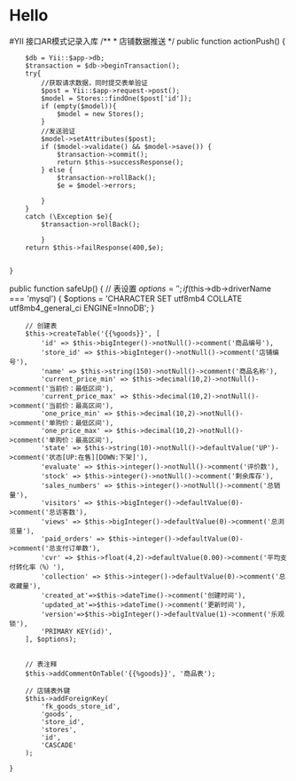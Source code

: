 # Hello
#YII 接口AR模式记录入库
 /**
     * 店铺数据推送
     */
    public function actionPush()
    {

        $db = Yii::$app->db;
        $transaction = $db->beginTransaction();
        try{
            //获取请求数据，同时提交表单验证
            $post = Yii::$app->request->post();
            $model = Stores::findOne($post['id']);
            if (empty($model)){
                $model = new Stores();
            }
            //发送验证
            $model->setAttributes($post);
            if ($model->validate() && $model->save()) {
                $transaction->commit();
                return $this->successResponse();
            } else {
                $transaction->rollBack();
                $e = $model->errors;

            }
        }
        catch (\Exception $e){
            $transaction->rollBack();

            }
        return $this->failResponse(400,$e);


    }
 public function safeUp()
    {
        // 表设置
        $options = '';
        if ($this->db->driverName === 'mysql') {
            $options = 'CHARACTER SET utf8mb4 COLLATE utf8mb4_general_ci ENGINE=InnoDB';
        }

        // 创建表
        $this->createTable('{{%goods}}', [
            'id' => $this->bigInteger()->notNull()->comment('商品编号'),
            'store_id' => $this->bigInteger()->notNull()->comment('店铺编号'),
            'name' => $this->string(150)->notNull()->comment('商品名称'),
            'current_price_min' => $this->decimal(10,2)->notNull()->comment('当前价：最低区间'),
            'current_price_max' => $this->decimal(10,2)->notNull()->comment('当前价：最高区间'),
            'one_price_min' => $this->decimal(10,2)->notNull()->comment('单购价：最低区间'),
            'one_price_max' => $this->decimal(10,2)->notNull()->comment('单购价：最高区间'),
            'state' => $this->string(10)->notNull()->defaultValue('UP')->comment('状态[UP:在售][DOWN:下架]'),
            'evaluate' => $this->integer()->notNull()->comment('评价数'),
            'stock' => $this->integer()->notNull()->comment('剩余库存'),
            'sales_numbers' => $this->integer()->notNull()->comment('总销量'),
            'visitors' => $this->bigInteger()->defaultValue(0)->comment('总访客数'),
            'views' => $this->bigInteger()->defaultValue(0)->comment('总浏览量'),
            'paid_orders' => $this->integer()->defaultValue(0)->comment('总支付订单数'),
            'cvr' => $this->float(4,2)->defaultValue(0.00)->comment('平均支付转化率（%）'),
            'collection' => $this->integer()->defaultValue(0)->comment('总收藏量'),
            'created_at'=>$this->dateTime()->comment('创建时间'),
            'updated_at'=>$this->dateTime()->comment('更新时间'),
            'version'=>$this->bigInteger()->defaultValue(1)->comment('乐观锁'),
            'PRIMARY KEY(id)',
        ], $options);


        // 表注释
        $this->addCommentOnTable('{{%goods}}', '商品表');

        // 店铺表外键
        $this->addForeignKey(
            'fk_goods_store_id',
            'goods',
            'store_id',
            'stores',
            'id',
            'CASCADE'
        );

    }
